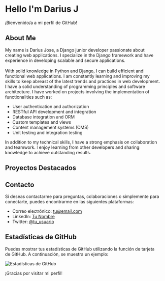 # Hello I'm Darius J

¡Bienvenido/a a mi perfil de GitHub!

## About Me

My name is Darius Jose, a Django junior developer passionate about creating web applications. I specialize in the Django framework and have experience in developing scalable and secure applications. <br> <br> With solid knowledge in Python and Django, I can build efficient and functional web applications. I am constantly learning and improving my skills to keep abreast of the latest trends and practices in web development. I have a solid understanding of programming principles and software architecture. I have worked on projects involving the implementation of functionalities such as:

- User authentication and authorization
- RESTful API development and integration
- Database integration and ORM
- Custom templates and views
- Content management systems (CMS)
- Unit testing and integration testing

In addition to my technical skills, I have a strong emphasis on collaboration and teamwork. I enjoy learning from other developers and sharing knowledge to achieve outstanding results.


## Proyectos Destacados

## Contacto

Si deseas contactarme para preguntas, colaboraciones o simplemente para conectarte, puedes encontrarme en las siguientes plataformas:

- Correo electrónico: [tu@email.com](mailto:tu@email.com)
- LinkedIn: [Tu Nombre](enlace_a_tu_perfil_de_LinkedIn)
- Twitter: [@tu_usuario](enlace_a_tu_perfil_de_Twitter)

## Estadísticas de GitHub

Puedes mostrar tus estadísticas de GitHub utilizando la función de tarjeta de GitHub. A continuación, se muestra un ejemplo:

![Estadísticas de GitHub](https://github-readme-stats.vercel.app/api?username=tu_usuario&show_icons=true&theme=radical)

¡Gracias por visitar mi perfil!

